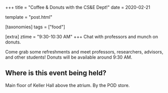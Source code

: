 +++
title = "Coffee & Donuts with the CS&E Dept!"
date = 2020-02-21

template = "post.html"

[taxonomies]
tags = ["food"]

[extra]
ztime = "9:30-10:30 AM"
+++
Chat with professors and munch on donuts.

<!-- more -->

Come grab some refreshments and meet professors, researchers, advisors, and
other students! Donuts will be available around 9:30 AM.

## Where is this event being held?  
Main floor of Keller Hall above the atrium. By the POD store. 
